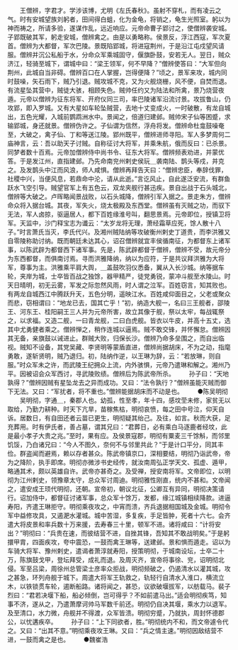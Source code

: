 <!-- { "loadSidebar": true } -->
　　王僧辨，字君才。学涉该博，尤明《左氏春秋》。虽射不穿札，而有凌云之气。时有安城望族刘躬者，田间得白蛆，化为金龟，将销之，龟生光照室。躬以为神而祷之，所请多验，遂谋作乱，远近响应。元帝命曹子郢讨之，使僧辨袭安城。子郢既破其军，躬走安城，僧辨禽之。由是以勇略称。侯景反，浮江西寇，军次夏首。僧辨为大都督，军次巴陵。景既陷郢城，将进寇荆州，于是沿江屯戍望风请服。僧辨并沉公私船于水，分命众军乘城固守，偃旗卧鼓，安若无人。翌日，贼众济江，轻骑至城下，谓城中曰：“梁王领军，何不早降？”僧辨使答曰：“大军但向荆州，此城自当非碍。僧辨百口在人掌握，岂得便降？”顷之，景军来攻，城内同时鼓噪，矢石雨下，贼乃引退。贼攻城不克，又为火舰烧栅，风不便，自焚而退。有流星坠其营中，贼徒大骇，相顾失色。贼帅任约又为陆法和所禽，景乃烧营夜遁。元帝以僧辨为征东将军、开府仪同三司，率巴陵诸军沿流讨景。攻拔鲁山，仍攻郢，即入罗城。又有大星如车轮坠贼营，去地十丈变成火，一时破散，有龙自城出，五色光耀，入城前鹦鹉洲水中。景闻之，倍道归建邺。贼帅宋子仙等困蹙，求输郢城，身还就景。僧辨伪许之。子仙谓为信然，浮舟将发。僧辨命杜龛鼓噪奄至，大破之，禽子仙、丁和等送江陵。郢州既平，僧辨进师寻阳。军人多梦周何二庙神言，云：吾以助天子讨贼。自称征讨大将军，并乘朱航，俄而反曰：已杀景。同梦者数十百焉。元帝加僧辨侍中尚书令、征东大将军。僧辨频表劝进，并蒙优答。于是发江州，直指建邺。乃先命南兖州剌史侯玩＿袭南陆、鹊头等戍，并克之。及发鹊头中江而风浪，师人咸惧。僧辨再拜告天曰：“僧辨忠臣，奉辞伐罪，社稷中兴，当便风息，若鼎命中沦，请从此逝。”言讫风止，自此遂泛安流，有群鱼跃水飞空引导。贼望官军上有五色云，双龙夹舰行甚迅疾。景自出战于石头城北，僧辨等大破之。卢晖略闻景战败，以石头城降，僧辨引军入据之。景走朱方，僧辨命众将入据台城。其夜，军失火，烧太极殿及东西堂。僧辨虽有灭贼之功，而驭下无法，军人卤掠，驱逼居人，都下百姓缘淮号叫，翻思景焉。元帝即位，授镇卫将军。天监中，沙门释宝志为谶云：“太岁龙将无理，萧经霜草应死，馀人散十八子。”时言萧氏当灭，李氏代兴。及湘州贼陆纳等攻破衡州剌史丁道贵，而李洪雅又自零陵称助讨纳。既而朝廷未达其心，诏召僧辨就宜丰侯循南征，为都督东上诸军事，以陈武辟为都督西下诸军事。先是，陈武辟都督于僧辨，僧辨不受，故元帝分为东西都督，而俱南讨焉。寻而洪雅降纳，纳以为应符，于是共议拜洪雅为大将军，尊事为主。洪雅乘平肩大舆，＿盖鼓吹羽仪悉备，翼从入长沙城。纳等据车轮，夹岸为城，士卒皆百战之独馀，器甲精严，徒党勇锐，蒙冲斗舰至水陵山。时天日晴明，初无云雾，军发之际忽然风雨，时人谓之泣军。百姓窃言，知其败也。有两龙自城西江中腾跃升天，五色分明，遥映江水。百姓咸仰面目之，父老或聚众而悲，窃相谓曰：“地龙已去，国其亡乎！”初，纳造大舰一，名曰三王舰者，邵陵王、河东王、桂阳嗣王三人并为元帝所害，故立其像于舰，祭以太牢，每战辄祭之，以求福。又造二舰，一曰青龙舰，二曰白虎舰。皆衣以牛皮，并高十五丈，选其中尤勇健者乘之。僧辨惮之，稍作连城以逼焉。贼不敢交锋，并怀懈怠。僧辨因其无备，亲旗鼓以诫进止。群贼大败，归保长沙。僧辨乃命多垒围之，而自出临视。贼知不设备，其党吴藏、李贤明等蒙盾直进，僧辨尚据胡床，不为之动，指麾勇敢，遂斩贤明，贼乃退归。初，陆纳作逆，以王琳为辞，云：“若放琳，则自服。”时众军未之许，而武陵王纪拥众上流，内外骇惧，元帝乃遣琳和解之。湘州乃平。因被诏会众军西讨，寻武陵败绩。僧辨后为陈武帝所杀。
　　孙子曰：“天地孰得？”僧辨因贼有星坠龙去之异而成功。又曰：“法令孰行？”僧辨虽能灭贼而御下无法。又曰：“军扰者，将不重也。”僧辨能据胡床而不动是也。
　　●陈吴明彻
　　吴明彻，字通＿，秦郡人也。幼孤，性至孝，年十四，感坟茔未修，家贫无以取给，乃勤力耕种。时天下亢旱，苗稼焦枯，明彻哀愤，每之田中号泣，仰天自诉。居数日，有自田还者云苗已更生，明彻疑其绐己。及往，如言。秋而大获，足充葬用。时有伊氏者，善占墓，谓其兄曰：“君葬日，必有乘白马逐鹿者经坟，此是最小孝子大贵之兆。”至时，果有应。及侯景寇郡，明彻有粟麦三千馀斛，而邻里饥馁，乃白诸兄曰：“今人不图久，奈何不与邻里共此？”于是计口平分，同其丰俭。群盗闻而避焉，赖以存者甚众。陈武帝镇京口，深相要结，明彻乃诣武帝，帝为之降阶，执手即席。明彻亦微涉书史经传，就汝南周弘正学天文、孤虚、遁甲，略通其术，颇以英雄自许。武帝亦甚奇之。及受禅，授安南将军。文帝即位，以明彻为江州剌史，领豫章太守，总众军讨周迪。明彻雅性刚直，统内不甚和。文帝闻之，遣安成王顼代明彻，还朝。宣帝初，朝议北征，公卿互有异同，明彻决策请行。诏加侍中，都督征讨诸军事，总众军十馀万，发都，缘江城镇相续降款。进逼寿阳，齐遣王琳拒守。明彻乘夜攻之，中宵而溃，齐兵退据相国城及金城。明彻令军中益修攻具，又遏淝水灌城。城中苦湿，多复疾，手足皆肿，死者十六七。会齐遣大将皮景和率兵数十万来援，去寿春三十里，顿军不进。诸将咸曰：“计将安出？”明彻曰：“兵贵在速，而彼结营不进，自挫其锋，吾知其不敢战明矣。”于是躬擐甲胄，四面疾攻，夸中震恐，一鼓而禽王琳等，送建邺。景和惧而遁走。诏以为车骑大将军、豫州剌史，遣谒者萧淳就寿阳，授策明彻，于城南设坛，士卒二十万，陈旗鼓戈甲，登坛拜受，成礼而退。及周灭齐，宣帝将事徐、兖，诏明彻北侵。军至吕梁，周徐州总管梁士彦率众拒战，明彻频破之，仍遏清水以灌其城，攻之甚急，环列舟舰于城下。周遣大将军王轨救之，轨轻行自清水入淮口，横流立木，以铁锁贯车轮，遏断船路。诸将闻之，甚恐，议欲破堰拔军，以舫载马。裴子烈曰：“君若决堰下船，船必倾倒，岂可得乎？不如前遣马出。”适会明彻疾笃，知事不济，遂从之，乃遣萧摩诃帅马军数千前还。明彻仍自决其堰，乘水力以退军。及至清口，水力微，舟舰并不得渡，众军皆溃。明彻穷蹙，乃就执，周封怀德郡公，以忧遘疾卒。
　　孙子曰：“上下同欲者，胜。”明彻统内不和，而文帝遽令代之。又曰：“出其不意。”明彻乘夜攻王琳。又曰：“兵之情主速。”明彻因敌结营不进，一鼓而禽之是也。
　　●魏崔浩
